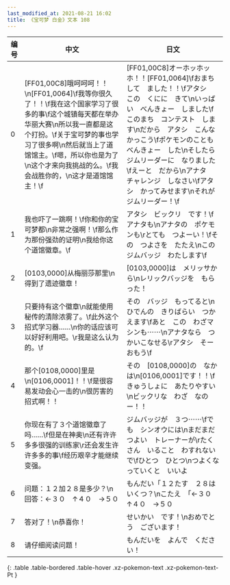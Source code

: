 ```yaml
---
last_modified_at: 2021-08-21 16:02
title: 《宝可梦 白金》文本 108
---
```

| 编号 | 中文 | 日文 |
| ---- | ---- | ---- |
| 0 | [FF01,00C8]哦呵呵呵！！\n[FF01,0064]\f我等你很久了！！\f我在这个国家学习了很多的事\f这个城镇每天都在举办华丽大赛\n所以我一直都是这个打扮。\f关于宝可梦的事也学习了很多啊\n然后就当上了道馆馆主。\f嗯，所以你也是为了\n这个才来向我挑战的么。\f我会战胜你的，\n这才是道馆馆主！\f | [FF01,00C8]オーホッホッホ！！[FF01,0064]\fおまちして　ました！！\fアタシ　この　くにに　きて\nいっぱい　べんきょー　しました\fこのまち　コンテスト　します\nだから　アタシ　こんな　かっこう\fポケモンのことも　べんきょー　した\nそしたら　ジムリーダーに　なりました\fえーと　だから\nアナタ　チャレンジ　しなさい\fアタシ　かってみせます\nそれが　ジムリーダー！\f |
| 1 | 我也吓了一跳啊！\f你和你的宝可梦都\n非常之强啊！\f那么作为那份强劲的证明\n我给你这个道馆徽章。\f | アタシ　ビックリ　です！\fアナタも\nアナタの　ポケモンも\rとても　つよーい！\fその　つよさを　たたえ\nこの　ジムバッジ　わたします\f |
| 2 | [0103,0000]从梅丽莎那里\n得到了遗迹徽章！ | [0103,0000]は　メリッサから\nレリックバッジを　もらった！ |
| 3 | 只要持有这个徽章\n就能使用秘传的清除浓雾了。\f此外这个招式学习器……\n你的话应该可以好好利用吧。\r我是这么认为的。\f | その　バッジ　もってると\nひでんの　きりばらい　つかえます\fあと　この　わざマシンも⋯⋯\nアナタなら　つかいこなせる\rアタシ　そー　おもう\f |
| 4 | 那个[0108,0000]里是\n[0106,0001]！！\f是很容易发动会心一击的\n很厉害的招式啊！！ | その　[0108,0000]の　なかは\n[0106,0001]です！！\fきゅうしょに　あたりやすい\nビックリな　わざ　なのー！！ |
| 5 | 你现在有了３个道馆徽章了吗……\f但是在神奥\n还有许许多多很强的训练家\r还会发生许许多多的事\f经历艰辛才能继续变强。 | ジムバッジが　３つ⋯⋯\fでも　シンオウには\nまだまだ　つよい　トレーナーが\rたくさん　いること　わすれないで\fひとつ　ひとつ\nつよくなっていくと　いいよ |
| 6 | 问题：１２加２８是多少？\n回答：←３０　↑４０　→５０ | もんだい「１２たす　２８は　いくつ？\nこたえ　「←３０　↑４０　→５０ |
| 7 | 答对了！\n恭喜你！ | せいかい　です！\nおめでとう　ございます！ |
| 8 | 请仔细阅读问题！ | もんだいを　よんで　ください！ |
{: .table .table-bordered .table-hover .xz-pokemon-text .xz-pokemon-text-Pt }